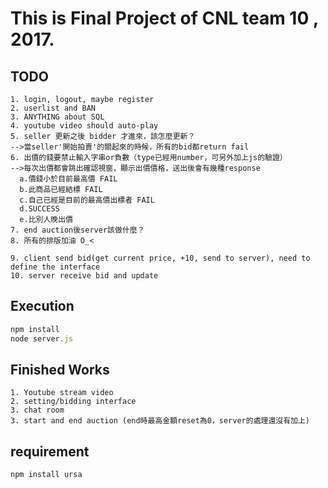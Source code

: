 # This is Final Project of CNL team 10 , 2017.

## TODO
```
1. login, logout, maybe register
2. userlist and BAN
3. ANYTHING about SQL
4. youtube video should auto-play
5. seller 更新之後 bidder 才進來，該怎麼更新？
-->當seller'開始拍賣'的關起來的時候，所有的bid都return fail
6. 出價的錢要禁止輸入字串or負數（type已經用number，可另外加上js的驗證）
-->每次出價都會跳出確認視窗，顯示出價價格，送出後會有幾種response 
  a.價錢小於目前最高價 FAIL
  b.此商品已經結標 FAIL
  c.自己已經是目前的最高價出標者 FAIL
  d.SUCCESS
  e.比別人晚出價
7. end auction後server該做什麼？
8. 所有的排版加油 O_<

9. client send bid(get current price, +10, send to server), need to define the interface
10. server receive bid and update

```
## Execution
```javascript
npm install
node server.js
```
## Finished Works
```
1. Youtube stream video
2. setting/bidding interface
3. chat room
3. start and end auction (end時最高金額reset為0，server的處理還沒有加上)
```
## requirement
```
npm install ursa
```
